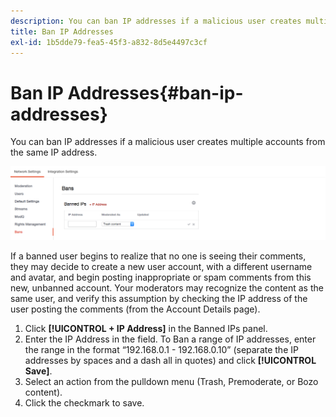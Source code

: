 ```yaml
---
description: You can ban IP addresses if a malicious user creates multiple accounts from the same IP address.
title: Ban IP Addresses
exl-id: 1b5dde79-fea5-45f3-a832-8d5e4497c3cf
---
```

# Ban IP Addresses{#ban-ip-addresses}

You can ban IP addresses if a malicious user creates multiple accounts from the same IP address.

 ![](assets/Bans-1024x239.png)

If a banned user begins to realize that no one is seeing their comments, they may decide to create a new user account, with a different username and avatar, and begin posting inappropriate or spam comments from this new, unbanned account. Your moderators may recognize the content as the same user, and verify this assumption by checking the IP address of the user posting the comments (from the Account Details page).

1. Click **[!UICONTROL + IP Address]** in the Banned IPs panel.
1. Enter the IP Address in the field. To Ban a range of IP addresses, enter the range in the format “192.168.0.1 - 192.168.0.10” (separate the IP addresses by spaces and a dash all in quotes) and click **[!UICONTROL Save]**.
1. Select an action from the pulldown menu (Trash, Premoderate, or Bozo content).
1. Click the checkmark to save.
